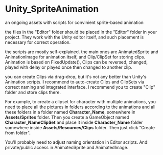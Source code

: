 # Unity_SpriteAnimation
an ongoing assets with scripts for convinient sprite-based animation

the files in the "Editor" folder should be placed in the "Editor" folder in your project. They work with the Unity editor itself, and such placement is necessary for correct operation.

the scripts are mostly self-explained. the main ones are AnimatedSprite and AnimationImage for animation itself, and Clip/ClipSet for storing clips. Animation is based on FixedUpdate(), Clips can be reversed, changed, played with delay or played once then changed to another clip.

you can create Clips via drag-drop, but it's not any better than Unity's Animation scripts. I recommend to auto-create Clips and ClipSets via correct naming and integrated interface. I recommend you to create "Clip" folder and store clips there.

For example, to create a clipset for character with multiple animations, you need to place all the pictures in folders according to the animations and all these folders in a folder named **Сharacter_Name**, somewhere in **Assets/Sprites** folder. Then you create a GameObject named **Сharacter_NameClipSet** and place it inside **Сharacter_Name** folder somewhere inside **Assets/Resources/Clips** folder. Then just click "Create from folder".


You'll probably need to adjust naming orientation in Editor scripts. And private/public access in AnimatedSprite and AnimatedImage.
